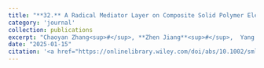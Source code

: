 ```yaml
---
title: "**32.** A Radical Mediator Layer on Composite Solid Polymer Electrolyte for Uniform Lithium Deposition"
category: 'journal'
collection: publications
excerpt: "Chaoyan Zhang<sup>#</sup>, **Zhen Jiang**<sup>#</sup>,  Yang Zhang, Andong Zhang, Peng Guo, Jianjun Song, Peng Zhang, and Chuan Shi (**<sup>#</sup>: co-1st authors**)"
date: "2025-01-15"
citation: '<a href="https://onlinelibrary.wiley.com/doi/abs/10.1002/smll.202406193"> <span style="color: blue"><i><B>Small</B></i></span> 21, 2406193, (2025) </a>'
---
```

